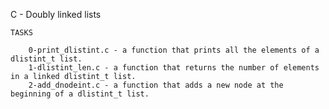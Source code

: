 C - Doubly linked lists

	TASKS

		0-print_dlistint.c - a function that prints all the elements of a dlistint_t list.
		1-dlistint_len.c - a function that returns the number of elements in a linked dlistint_t list.
		2-add_dnodeint.c - a function that adds a new node at the beginning of a dlistint_t list.
